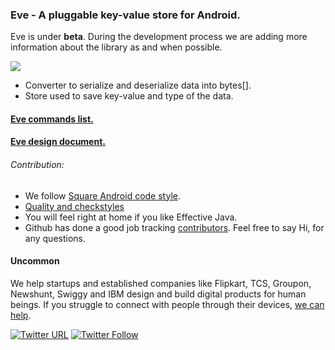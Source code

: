 ### Eve - A pluggable key-value store for Android.

Eve is under **beta**. During the development process we are adding more information about the library as and when possible.

[![](https://jitpack.io/v/IsUncommon/eve.svg)](https://jitpack.io/#IsUncommon/eve)

- Converter to serialize and deserialize data into bytes[].
- Store used to save key-value and type of the data.

#### [Eve commands list.](/docs/COMMANDS.md) 
#### [Eve design document.](/docs/DESIGN.md)


###### Contribution:

- We follow [Square Android code style](https://github.com/square/java-code-styles).
- [Quality and checkstyles](/quality)
- You will feel right at home if you like Effective Java.
- Github has done a good job tracking [contributors](https://github.com/IsUncommon/eve/graphs/contributors). Feel free to say Hi, for any questions.



#### Uncommon

We help startups and established companies like Flipkart, TCS, Groupon, Newshunt, Swiggy and IBM design and build digital products for human beings. If you struggle to connect with people through their devices, [we can help](http://uncommon.is).

[![Twitter URL](https://img.shields.io/twitter/url/http/shields.io.svg?style=social)](https://twitter.com/intent/tweet?text=https://github.com/IsUncommon/Droidcon-India-2015)
[![Twitter Follow](https://img.shields.io/twitter/follow/isuncommon.svg?style=social)](https://twitter.com/isuncommon)
